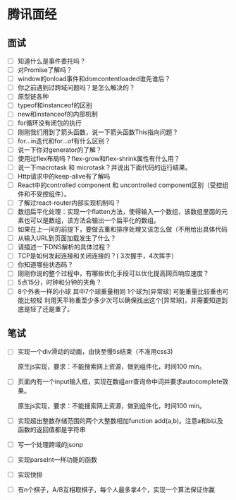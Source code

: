 # 腾讯面经

## 面试

* [ ] 知道什么是事件委托吗？
* [ ] 对Promise了解吗？
* [ ] window的onload事件和domcontentloaded谁先谁后？
* [ ] 你之前遇到过跨域问题吗？是怎么解决的？
* [ ] 原型链各种
* [ ] typeof和instanceof的区别
* [ ] new和instanceof的内部机制
* [ ] for循环没有闭包的执行
* [ ] 刚刚我们用到了箭头函数，说一下箭头函数This指向问题？
* [ ] for...in迭代和for...of有什么区别？
* [ ] 说一下你对generator的了解？
* [ ] 使用过flex布局吗？flex-grow和flex-shrink属性有什么用？
* [ ] 说一下macrotask 和 microtask？并说出下面代码的运行结果。
* [ ] Http请求中的keep-alive有了解吗
* [ ] React中的controlled component 和 uncontrolled component区别（受控组件和不受控组件）。
* [ ] 了解过react-router内部实现机制吗？
* [ ] 数组扁平化处理：实现一个flatten方法，使得输入一个数组，该数组里面的元素也可以是数组，该方法会输出一个扁平化的数组。
* [ ] 如果在上一问的前提下，要做去重和排序处理又该怎么做（不用给出具体代码
* [ ] 从输入URL到页面加载发生了什么？
* [ ] 请描述一下DNS解析的具体过程？
* [ ] TCP是如何发起连接和关闭连接的？\( 3次握手，4次挥手）
* [ ] 你知道哪些状态码？
* [ ] 刚刚你说的整个过程中，有哪些优化手段可以优化提高网页响应速度？
* [ ] 5点15分，时钟和分钟的夹角？
* [ ] 8个外表一样的小球 其中7个球重量相同 1个球为\[异常球\] 可能重量比较重也可能比较轻 利用天平称重至少多少次可以确保找出这个\[异常球\]，并需要知道到底是轻了还是重了。

## 笔试

* [ ] 实现一个div滑动的动画，由快至慢5s结束（不准用css3\)

  原生js实现，要求：不能搜索网上资源，做到组件化，时间100 min。

* [ ] 页面内有一个input输入框，实现在数组arr查询命中词并要求autocomplete效果。

  原生js实现，要求：不能搜索网上资源，做到组件化，时间100 min。

* [ ] 实现超出整数存储范围的两个大整数相加function add\(a,b\)。注意a和b以及函数的返回值都是字符串
* [ ] 写一个处理跨域的jsonp
* [ ] 实现parseInt一样功能的函数
* [ ] 实现快排
* [ ] 有n个棋子，A/B互相取棋子，每个人最多拿4个，实现一个算法保证你赢



